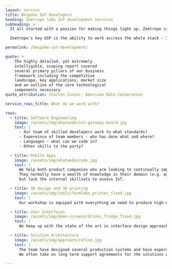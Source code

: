 ```yaml
---
layout: service
title: Bespoke IoT Developers
heading: Zoetrope labs IoT development services
subheading: >
  It all started with a passion for making things light up. Zoetrope can make anything from prototypes through to complete production systems.

  Zoetrope's key USP is the ability to work accross the whole stack - 3D printing through to user interfaces.

permalink: /bespoke-iot-development/

quote: >
    The highly detailed, yet extremely
    intelligible, scoping report covered
    several primary pillars of our business
    framework including the competitive
    landscape, key applications, market size
    and an outline of the core technological
    components necessary
quote_attribution: Charles Cosser, American Data Corperation

service_rows_title: What do we work with?

rows:
  - title: Software Engineering
    image: /assets/img/whatwedo/iot-gateway-board.jpg
    text: |
      - Our team of skilled developers work to what standards?
      - Expereince of team members - who has done what and where?
      - Languages - what can we code in?
      - Other skills to the party?

  - title: Mobile Apps
    image: /assets/img/whatwedo/code.jpg
    text: |
      We help both product companies who are looking to continually improve their product.
      They normally have a wealth of knowledge in their domain (e.g. agriculture or facilities management)
      but lack the internal skillsets to assess IoT.

  - title: 3D design and 3D printing
    image: /assets/img/tools/formlabs_printer_fixed.jpg
    text: |
      Our workshop is equiped with everything we need to produce high-quality rapid protoypes. This includes a super high resoultion FormLabs 3D printer and an automated print washing and UV curing station, ensuring the mechancial propeties of our prints are to the higest standard. 

  - title: User Interfaces
    image: /assets/img/demo-screens/drinks_fridge_fixed.jpg
    text: |
      We keep up with the state of the art in interface design approaches, enabling us to create fresh, modern interfaces to your project. 

  - title: Solution Architecture
    image: /assets/img/approach/refine.jpg
    text: |
      The team have designed several production systems and have expereince of working on enterprise level deployments, including the defence sector.
      We often take on long term support agreements for the solutions we design as a sign of the trust we place in the quality of what we produce.

---
```

